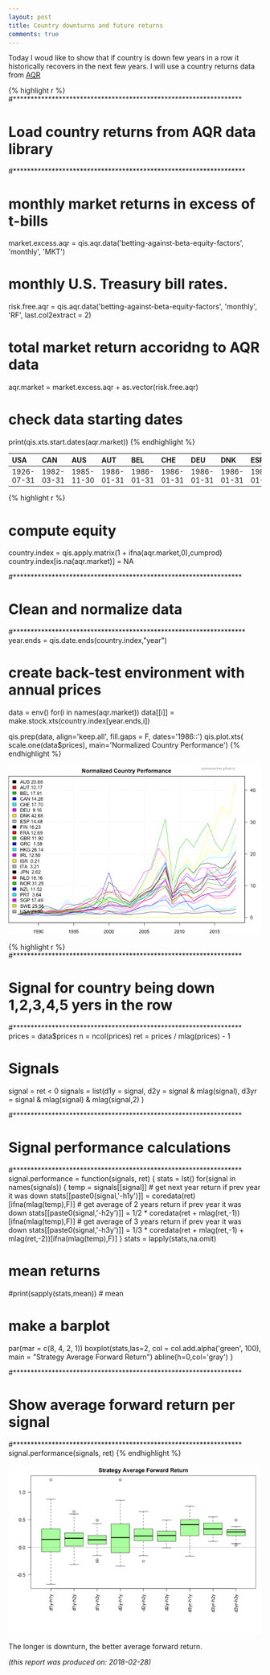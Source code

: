 ```yaml
---
layout: post
title: Country downturns and future returns
comments: true
---
```





Today I woud like to show that if country is down few years in a row it historically recovers in the next few years. I will use a country returns data from 
[AQR](https://www.aqr.com/library/data-sets/betting-against-beta-equity-factors-monthly)


{% highlight r %}
#*****************************************************************
# Load country returns from AQR data library
#******************************************************************

# monthly market returns in excess of t-bills
market.excess.aqr = qis.aqr.data('betting-against-beta-equity-factors', 'monthly', 'MKT')

# monthly U.S. Treasury bill rates.
risk.free.aqr     =  qis.aqr.data('betting-against-beta-equity-factors', 'monthly', 'RF', last.col2extract = 2)

# total market return accoridng to AQR data
aqr.market        = market.excess.aqr + as.vector(risk.free.aqr)

# check data starting dates
print(qis.xts.start.dates(aqr.market))
{% endhighlight %}



|USA        |CAN        |AUS        |AUT        |BEL        |CHE        |DEU        |DNK        |ESP        |FIN        |FRA        |GBR        |HKG        |IRL        |ITA        |JPN        |NLD        |NOR        |NZL        |SGP        |SWE        |PRT        |GRC        |ISR        |
|:----------|:----------|:----------|:----------|:----------|:----------|:----------|:----------|:----------|:----------|:----------|:----------|:----------|:----------|:----------|:----------|:----------|:----------|:----------|:----------|:----------|:----------|:----------|:----------|
|1926-07-31 |1982-03-31 |1985-11-30 |1986-01-31 |1986-01-31 |1986-01-31 |1986-01-31 |1986-01-31 |1986-01-31 |1986-01-31 |1986-01-31 |1986-01-31 |1986-01-31 |1986-01-31 |1986-01-31 |1986-01-31 |1986-01-31 |1986-01-31 |1986-01-31 |1986-01-31 |1986-01-31 |1988-02-29 |1988-09-30 |1994-12-31 |
    




{% highlight r %}
# compute equity 
country.index = qis.apply.matrix(1 + ifna(aqr.market,0),cumprod)
country.index[is.na(aqr.market)] = NA

#*****************************************************************
# Clean and normalize data
#******************************************************************
year.ends = qis.date.ends(country.index,"year")

# create back-test environment with annual prices 
data = env()
for(i in names(aqr.market))
  data[[i]] = make.stock.xts(country.index[year.ends,i])

qis.prep(data, align='keep.all', fill.gaps = F, dates='1986::')
qis.plot.xts( scale.one(data$prices), main='Normalized Country Performance')
{% endhighlight %}

![plot of chunk plot-2](/public/images/2018-02-28-aqr-country-downturn/plot-2-1.png)

{% highlight r %}
#*****************************************************************
# Signal for country being down 1,2,3,4,5 yers in the row
#*****************************************************************
prices = data$prices
n      = ncol(prices)
ret    = prices / mlag(prices) - 1

# Signals
signal  = ret < 0
signals = list(d1y  = signal,
               d2y  = signal & mlag(signal),
               d3yr = signal & mlag(signal) & mlag(signal,2)
               )

#*****************************************************************
# Signal performance calculations
#*****************************************************************
signal.performance = function(signals, ret) {
  stats = lst()
  for(signal in names(signals)) {
    temp  = signals[[signal]]
    # get next year return if prev year it was down
    stats[[paste0(signal,'-h1y')]] = coredata(ret)[ifna(mlag(temp),F)]
    # get average of 2 years return if prev year it was down
    stats[[paste0(signal,'-h2y')]] = 1/2 * coredata(ret + mlag(ret,-1))[ifna(mlag(temp),F)]
    # get average of 3 years return if prev year it was down
    stats[[paste0(signal,'-h3y')]] = 1/3 * coredata(ret + mlag(ret,-1) + mlag(ret,-2))[ifna(mlag(temp),F)]
  }
  stats = lapply(stats,na.omit)
  # mean returns
  #print(sapply(stats,mean)) # mean
  
  # make a barplot
  par(mar = c(8, 4, 2, 1))
  boxplot(stats,las=2, col = col.add.alpha('green', 100), main = "Strategy Average Forward Return")
  abline(h=0,col='gray')
}

#*****************************************************************
# Show average forward return per signal
#*****************************************************************
signal.performance(signals, ret)
{% endhighlight %}

![plot of chunk plot-2](/public/images/2018-02-28-aqr-country-downturn/plot-2-2.png)

The longer is downturn, the better average forward return.

*(this report was produced on: 2018-02-28)*
